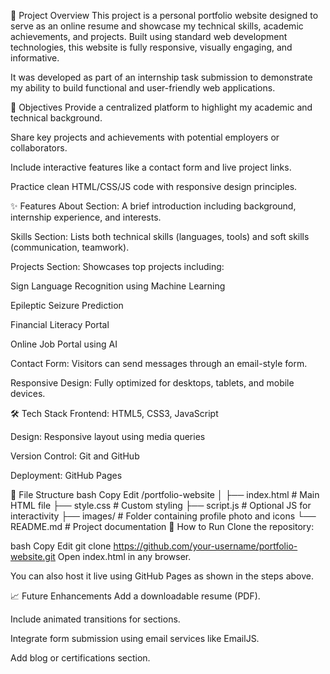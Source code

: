 📌 Project Overview
This project is a personal portfolio website designed to serve as an online resume and showcase my technical skills, academic achievements, and projects. Built using standard web development technologies, this website is fully responsive, visually engaging, and informative.

It was developed as part of an internship task submission to demonstrate my ability to build functional and user-friendly web applications.

🎯 Objectives
Provide a centralized platform to highlight my academic and technical background.

Share key projects and achievements with potential employers or collaborators.

Include interactive features like a contact form and live project links.

Practice clean HTML/CSS/JS code with responsive design principles.

✨ Features
About Section: A brief introduction including background, internship experience, and interests.

Skills Section: Lists both technical skills (languages, tools) and soft skills (communication, teamwork).

Projects Section: Showcases top projects including:

Sign Language Recognition using Machine Learning

Epileptic Seizure Prediction

Financial Literacy Portal

Online Job Portal using AI

Contact Form: Visitors can send messages through an email-style form.

Responsive Design: Fully optimized for desktops, tablets, and mobile devices.

🛠️ Tech Stack
Frontend: HTML5, CSS3, JavaScript

Design: Responsive layout using media queries

Version Control: Git and GitHub

Deployment: GitHub Pages

📂 File Structure
bash
Copy
Edit
/portfolio-website
│
├── index.html          # Main HTML file
├── style.css           # Custom styling
├── script.js           # Optional JS for interactivity
├── images/             # Folder containing profile photo and icons
└── README.md           # Project documentation
📝 How to Run
Clone the repository:

bash
Copy
Edit
git clone https://github.com/your-username/portfolio-website.git
Open index.html in any browser.

You can also host it live using GitHub Pages as shown in the steps above.

📈 Future Enhancements
Add a downloadable resume (PDF).

Include animated transitions for sections.

Integrate form submission using email services like EmailJS.

Add blog or certifications section.
